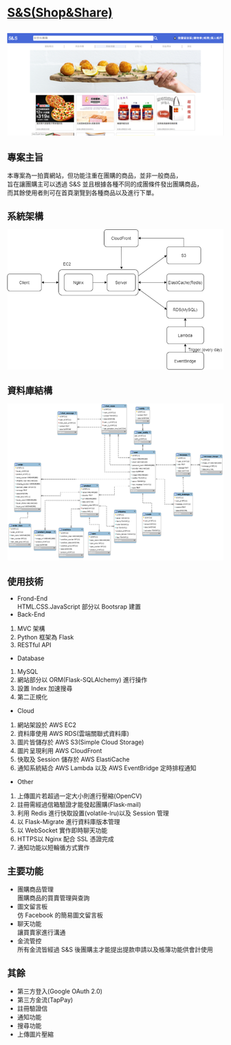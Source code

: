 # [S&S(Shop&Share)](https://shauncc.site/)
![img](img_readme/homepage.png)
---
## 專案主旨
本專案為一拍賣網站，但功能注重在團購的商品，並非一般商品，  
旨在讓團購主可以透過 S&S 並且根據各種不同的成團條件發出團購商品，  
而其餘使用者則可在首頁瀏覽到各種商品以及進行下單。  
## 系統架構  
![img](img_readme/flow.png)  
## 資料庫結構
![img](img_readme/database.png)  
## 使用技術
* Frond-End  
HTML.CSS.JavaScript 部分以 Bootsrap 建置
* Back-End  
1. MVC 架構  
2. Python 框架為 Flask  
3. RESTful API
* Database  
1. MySQL
2. 網站部分以 ORM(Flask-SQLAlchemy) 進行操作
3. 設置 Index 加速搜尋  
4. 第二正規化
* Cloud
1. 網站架設於 AWS EC2
2. 資料庫使用 AWS RDS(雲端關聯式資料庫)
3. 圖片皆儲存於 AWS S3(Simple Cloud Storage)
4. 圖片呈現利用 AWS CloudFront
5. 快取及 Session 儲存於 AWS ElastiCache
6. 通知系統結合 AWS Lambda 以及 AWS EventBridge 定時排程通知
* Other
1. 上傳圖片若超過一定大小則進行壓縮(OpenCV)
2. 註冊需經過信箱驗證才能發起團購(Flask-mail)
3. 利用 Redis 進行快取設置(volatile-lru)以及 Session 管理
4. 以 Flask-Migrate 進行資料庫版本管理
5. 以 WebSocket 實作即時聊天功能
6. HTTPS以 Nginx 配合 SSL 憑證完成
7. 通知功能以短輪循方式實作
## 主要功能
* 團購商品管理  
團購商品的買賣管理與查詢
* 圖文留言板  
仿 Facebook 的簡易圖文留言板
* 聊天功能  
讓買賣家進行溝通  
* 金流管控  
所有金流皆經過 S&S 後團購主才能提出提款申請以及帳簿功能供會計使用
## 其餘
* 第三方登入(Google OAuth 2.0)
* 第三方金流(TapPay)
* 註冊驗證信
* 通知功能
* 搜尋功能
* 上傳圖片壓縮
